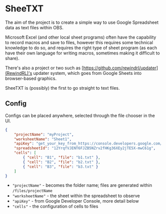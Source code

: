 # SheeTXT

The aim of the project is to create a simple way to use Google Spreadsheet data as text files within OBS.

Microsoft Excel (and other local sheet programs) often have the capability to record macros and save to files, however this requires some technical knowledge to do so, and requires the right type of sheet program  (as each have their own language for writing macros, sometimes making it difficult to share).

There's also a project or two such as [https://github.com/rewindrl/updater](RewindRL)'s updater system, which goes from Google Sheets into browser-based graphics.

SheeTXT is (possibly) the first to go straight to text files.

## Config

Configs can be placed anywhere, selected through the file chooser in the UI.

```json
{
	"projectName": "myProject",
	"worksheetName": "Sheet1",
	"apiKey": "get_your_key_from_https://console.developers.google.com/",
	"spreadsheetId": "12YrqfVJENT6FJZB5NZrv2fHKg36XEy2jTE5X-mwC61g",
	"cells": [
		{ "cell": "B1", "file": "b1.txt" },
		{ "cell": "B2", "file": "b2.txt" },
		{ "cell": "B3", "file": "b3.txt" }
	]
}
```

- `"projectName"` - becomes the folder name; files are generated within `/files/projectName`
- `"worksheetName"` - the sheet within the spreadsheet to observe
- `"apiKey"` - from Google Developer Console, more detail below
- `"cells"` - the configuration of cells to files
